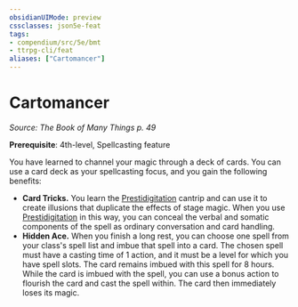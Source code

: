 ```yaml
---
obsidianUIMode: preview
cssclasses: json5e-feat
tags:
- compendium/src/5e/bmt
- ttrpg-cli/feat
aliases: ["Cartomancer"]
---
```

# Cartomancer
*Source: The Book of Many Things p. 49*  

**Prerequisite**: 4th-level, Spellcasting feature

You have learned to channel your magic through a deck of cards. You can use a card deck as your spellcasting focus, and you gain the following benefits:

- **Card Tricks.** You learn the [Prestidigitation](/3-Mechanics/CLI/spells/prestidigitation.md) cantrip and can use it to create illusions that duplicate the effects of stage magic. When you use [Prestidigitation](/3-Mechanics/CLI/spells/prestidigitation.md) in this way, you can conceal the verbal and somatic components of the spell as ordinary conversation and card handling.  
- **Hidden Ace.** When you finish a long rest, you can choose one spell from your class's spell list and imbue that spell into a card. The chosen spell must have a casting time of 1 action, and it must be a level for which you have spell slots. The card remains imbued with this spell for 8 hours. While the card is imbued with the spell, you can use a bonus action to flourish the card and cast the spell within. The card then immediately loses its magic.